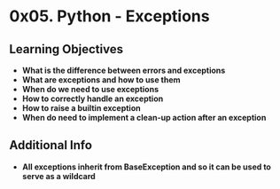 # 0x05. Python - Exceptions

## Learning Objectives
* **What is the difference between errors and exceptions**
* **What are exceptions and how to use them**
* **When do we need to use exceptions**
* **How to correctly handle an exception**
* **How to raise a builtin exception**
* **When do need to implement a clean-up action after an exception**

## Additional Info
* **All exceptions inherit from BaseException and so it can be used to serve as a wildcard**

